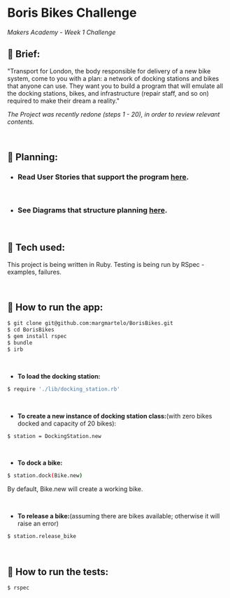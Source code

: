 # Boris Bikes Challenge #
*Makers Academy - Week 1 Challenge*

## 🚴 **Brief:**
"Transport for London, the body responsible for delivery of a new bike system, come to you with a plan: a network of docking stations and bikes that anyone can use. They want you to build a program that will emulate all the docking stations, bikes, and infrastructure (repair staff, and so on) required to make their dream a reality."

*The Project was recently redone (steps 1 - 20), in order to review relevant contents.*

<p>&nbsp;</p>

## 🚴 **Planning:**

* ### Read **User Stories** that support the program [here](https://github.com/margmartelo/BorisBikes/blob/main/UserStories.md).

<p>&nbsp;</p>

* ### See **Diagrams** that structure planning [here](https://github.com/margmartelo/BorisBikes/blob/main/Diagrams.md).

<p>&nbsp;</p>

## 🚴 **Tech used:**
This project is being written in Ruby.
Testing is being run by RSpec - examples, failures.

<p>&nbsp;</p>

## 🚴 **How to run the app:**
```bash
$ git clone git@github.com:margmartelo/BorisBikes.git
$ cd BorisBikes
$ gem install rspec
$ bundle 
$ irb
```

<p>&nbsp;</p>

* **To load the docking station:**
```bash
$ require './lib/docking_station.rb'
```

<p>&nbsp;</p>

* **To create a new instance of docking station class:**(with zero bikes docked and capacity of 20 bikes):
```bash
$ station = DockingStation.new
```

<p>&nbsp;</p>

* **To dock a bike:**
```bash
$ station.dock(Bike.new)
```
By default, Bike.new will create a working bike.

<p>&nbsp;</p>

* **To release a bike:**(assuming there are bikes available; otherwise it will raise an error)
```bash
$ station.release_bike
```
<p>&nbsp;</p>

## 🚴 **How to run the tests:**
```bash
$ rspec
```
<p>&nbsp;</p>

